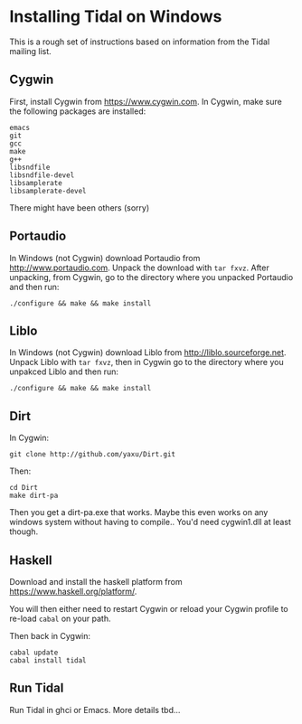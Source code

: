 # Installing Tidal on Windows

This is a rough set of instructions based on information from the Tidal 
mailing list.


## Cygwin
First, install Cygwin from https://www.cygwin.com. In Cygwin, make sure the
following packages are installed:

~~~~
emacs
git
gcc
make
g++
libsndfile
libsndfile-devel
libsamplerate
libsamplerate-devel
~~~~

There might have been others (sorry)

## Portaudio

In Windows (not Cygwin) download Portaudio from http://www.portaudio.com. Unpack
the download with `tar fxvz`. After unpacking, from Cygwin, go to the directory
where you unpacked Portaudio and then run:

~~~~
./configure && make && make install
~~~~

## Liblo

In Windows (not Cygwin) download Liblo from http://liblo.sourceforge.net.
Unpack Liblo with `tar fxvz`, then in Cygwin go to the directory where you
unpakced Liblo and then run:

~~~~
./configure && make && make install
~~~~

## Dirt

In Cygwin:

~~~~
git clone http://github.com/yaxu/Dirt.git
~~~~

Then:

~~~~
cd Dirt
make dirt-pa
~~~~

Then you get a dirt-pa.exe that works. Maybe this even works on any
windows system without having to compile.. You'd need cygwin1.dll at
least though.

## Haskell

Download and install the haskell platform from https://www.haskell.org/platform/.

You will then either need to restart Cygwin or reload your Cygwin profile to re-load `cabal` on your path.

Then back in Cygwin:

~~~~
cabal update
cabal install tidal
~~~~

## Run Tidal

Run Tidal in ghci or Emacs. More details tbd...

